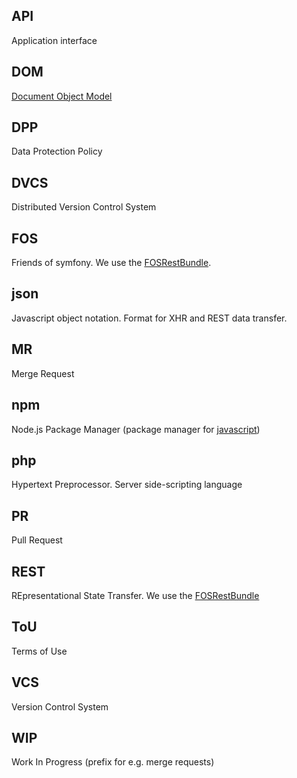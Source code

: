 
## API

Application interface

## DOM

[Document Object Model](https://en.wikipedia.org/wiki/Document_Object_Model)

## DPP

Data Protection Policy

## DVCS

Distributed Version Control System

## FOS

Friends of symfony. We use the [FOSRestBundle](https://symfony.com/doc/master/bundles/FOSRestBundle/index.html).

## json

Javascript object notation. Format for XHR and REST data transfer.

## MR

Merge Request

## npm

Node.js Package Manager (package manager for [javascript](javascript.md))

## php

Hypertext Preprocessor. Server side-scripting language

## PR

Pull Request

## REST

REpresentational State Transfer. We use the [FOSRestBundle](https://symfony.com/doc/master/bundles/FOSRestBundle/index.html)

## ToU

Terms of Use

## VCS

Version Control System

## WIP

Work In Progress (prefix for e.g. merge requests)

